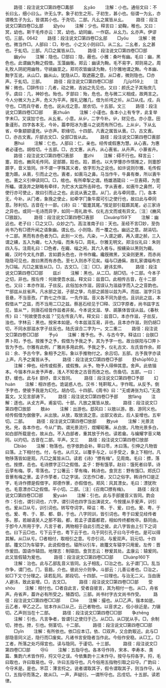 <!-- { "loadSidebar": true } -->
　　路径：段注说文□第四卷□冓部
　　幺yāo
　　注解：小也。通俗文曰：不长曰幺，细小曰么。许无么字。象子初生之形。子初生，甚小也。俗谓一为幺，亦谓晚生子为幺，皆谓其小也。于尧切。二部。凡幺之属皆从幺。
　　路径：段注说文□第四卷□幺部
　　幼yòu
　　注解：少也。释言曰：幼鞠，稚也。又曰：冥，幼也。斯干毛传亦云：冥，幼也。幼同幽，一作窈。从幺力。幺亦声。伊谬切。三部。0642
　　路径：段注说文□第四卷□幺部
　　□yōu
　　注解：微也。微当作□。人部曰：□，眇也。小之又小则曰□。从二幺。二幺者，幺之甚也。于虬切。三部。凡□之属皆从□。
　　路径：段注说文□第四卷□□部
　　幽yōu
　　注解：隐也。□部曰：隐，蔽也。小雅：桑叶有幽。毛曰：幽，黑色也。此谓幽为黝之假借。玉藻幽衡。郑云：幽读为黝。毛不易字，郑则易之。周礼牧人阴祀用幽牲，守祧幽垩之。郑司农皆幽读为黝，引尔雅地谓之黝。今本幽、黝字互讹。从山□，幽从山，犹隐从□，取遮蔽之意。从□者，微则隐也。□亦声。于虬切。三部。
　　路径：段注说文□第四卷□□部
　　几jīp159上
　　注解：微也。□辞传曰：几者，动之微，吉凶之先见也。又曰：颜氏之子其殆庶几乎。虞曰：几，神妙也。殆也。歹部曰：殆，危也。危与微二义相成，故两言之。今人分微义为上声，危义为平声。按礼记雕几，借为圻堮之圻。从□从戍。戍，兵守也。□而兵守者，危也。说从戍之意。居衣切。十五部。文三
　　路径：段注说文□第四卷□□部
　　叀zhuān
　　注解：小谨也。各本小上有专字，此复举字未□。又误加寸也。从幺省。小意。从屮，二字今补。屮，财见也。亦小意。田象谨形。四字各本无，今补。葢李阳冰为墨斗之说而有所□也。上从屮，下从幺省，中象颛颛谨皃。屮亦声。职缘切。十四部。凡叀之属皆从叀。□，古文叀。□，亦古文叀。斤部古文□、殳部□皆从此。
　　路径：段注说文□第四卷□叀部
　　惠huì
　　注解：仁也。人部曰：仁，亲也。经传或假惠为慧。从心叀。为惠者必谨也。胡桂切。十五部。□，古文惠，从卉。从心叀省。从卉声。小篆省卉。
　　路径：段注说文□第四卷□叀部
　　疐zhì
　　注解：碍不行也。释言云：疐，跲也。豳风毛传同。足部踬，跲也。跲，踬也。以大学懥亦作懫推之，则疐卽踬字，音义皆同。许不谓一字殊其义者，依字形为之说也。如许说则尔雅、毛传假疐为踬。从叀，引而止之也。叀者，如叀马之鼻。马当作牛，牛鼻有桊，所以叀牛也。叀之义引伸读同□。□，绾也。有所牵掣之谓。杨雄酒箴曰：一旦叀碍，为瓽所轠。谓汲井之缾略有牵绊，为贮水大盆所击碎也。字从叀者，如叀牛之鼻然，可使行亦可使止，故曰引而止之也。此说从叀之意。从冂，此与牵同意。冂，各本无，今补。从冂者，象挽之使止，如牵字冂象牛縻可引之使行也，故曰此与牵同意。陟利切。古音在十一部。《诗》曰：“载疐其尾。”按足部引载踬其尾，必三家诗之异也。或同一毛诗而异字，如同一周礼故书、仪礼古文而或有异文。〖注〗《豳风□狼跋》。
　　路径：段注说文□第四卷□叀部
　　□xuánp159下
　　注解：幽远也。老子曰：□之又□，众妙之门。高注淮南子曰：天也。圣经不言□妙，至伪尚书乃有□德升闻之语象幽。谓幺也。小则隐。而亠覆之也。幽远之意。胡涓切。十二部。黑而有赤色者为□。此别一义也。凡染，一入谓之縓，再入谓之赪，三入谓之纁，五入为緅，七入为缁，而朱与□，周礼、尔雅无明文。郑注仪礼曰：朱则四入与。注周礼曰：□色者，在緅、缁之闲，其六入者与。按纁染以黑则为緅。緅，汉时今文礼作爵，言如爵头色也，许书作纔。纔旣微黑，又染则更黑，而赤尚隐隐可见也，故曰黑而有赤色。至七入则赤不见矣。缁与□通偁，故礼家谓缁布衣为□端。凡□之属皆从□。□，古文□。〖注〗□□，避讳玄烨。
　　路径：段注说文□第四卷□□部
　　兹zī
　　注解：黑也。从二□。胡□切。十二部。今本子之切，非也。按左传：何故使吾水兹。释文曰：兹音□。此相传古音，在十二部也。又曰：本亦作滋，子丝反。此俗加水作滋，因误认为滋益字而入之之音韵也。艹部兹从丝省声。凡水部之滋，子部之孳，鸟部之鹚皆以兹为声。而兹、滋字只当音悬，不当音孜。广韵七之作滋，一先作滋。音义各不同为是也。且训此之兹，本假借从艹之兹，而不当用二□之兹。蔡邕石经见于□释、汉□字原者，尚书兹字五见，皆从艹，则唐石经皆作兹者非矣。今本说文滋、孳、鹚篆体皆误从兹。《春秋传》曰：“何故使吾水兹？”见左传哀八年。释文曰：兹音□，本亦作滋，子丝反，浊也。字林云：黑也。按宋本如是。今本兹滋互易，非也。且本亦作滋，则仍胡□切，不同水部滋水字子丝反也。陆氏误合二字为一。文二重二
　　路径：段注说文□第四卷□□部
　　予yǔ
　　注解：推予也。予、与古今字。释诂曰：台朕□畀卜阳，予也。按推予之予，假借为予我之予，其为予字一也。故台朕阳与□畀卜皆为予也。尔雅有此例，广雅尚多用此例。予我之予，仪礼古文、左氏皆作余。郑曰：余、予古今字。象相予之形。象以手推物付之。余吕切。五部。古予我字亦读上声。凡予之属皆从予。
　　路径：段注说文□第四卷□予部
　　舒shūp160上
　　注解：伸也。经传或假荼，或假豫。从予。物予人得伸其意。舍声。此依锴本。今锴本作从舍予声者，浅人不知舍之古音而改之也。伤鱼切。五部。一曰：舒，缓也。此与纟部纾，音义皆同。
　　路径：段注说文□第四卷□予部
　　幻huàn
　　注解：相诈惑也。诡诞惑人也。汉书：牦靬眩人。字作眩。从反予。倒予字也，使彼予我是为幻化。胡办切。十四部。《周书》曰：“无或诪张为幻。”无逸篇文。又见言部诪下。
　　路径：段注说文□第四卷□予部
　　放fànɡ
　　注解：逐也。从攴方声。甫妄切。十部。凡放之属皆从放。
　　路径：段注说文□第四卷□放部
　　敖áo
　　注解：出游也。邶风曰：以敖以游。敖、游同义也。经传假借为倨傲字。从出放。从放，取放浪之意。出部又收此，后人妄增也。五牢切。二部。
　　路径：段注说文□第四卷□放部
　　敫yuè
　　注解：光景流皃。皃，各本作也，今从广韵。谓光景流行，煜耀昭箸。从白放。凡物光景多白，如白部所载是也，故从白。不入白部者，重其放于外也。读若龠。与爚耀字音义略同。以灼切。古音在二部。平声。文三
　　路径：段注说文□第四卷□放部
　　□biào
　　注解：物落也。也字依韵会补。草曰苓，木曰落。引伸之凡物皆曰落。上下相付也。付，与也。从爪又。以覆手与之，以手受之，象上下相付。凡物陊落皆如是观。凡□之属皆从□。读若《诗》“摽有梅”。见周南。毛曰：摽，落也。按摽，击也。毛诗摽字正□之假借。孟子：野有饿莩。赵曰：饿死者曰莩。诗云莩有梅。莩，零落也。丁公箸云：莩有梅，韩诗也。食货志：野有饿□。郑氏□音蔈有梅之蔈。孟子作莩者，□之字误。汉志作□者，又□之俗字。韩诗作□是正字，毛诗作摽是假借字。郑德作蔈，亦假借也。郑风：风其漂女。毛曰：漂犹吹也。毛意漂亦□之假借。平小切。二部。〖注〗《召南□摽有梅》。
　　路径：段注说文□第四卷□□部
　　爰yuán
　　注解：引也。此与手部援音义皆同。韵会作：引也，谓引词也，六字。谓引词也四字当出演说文。今按援从手爰声，训引也。爰从□从亏，训引词也。转写夺词字。释诂：粤、于、爰，曰也。爰、粤，于也。爰、粤、于、那、都、繇，于也。八字同训，皆引词也。粤于曰爰见经传者多。那，若越语吴人之那不榖。都，若孟子谟葢都君，相如传终都攸卒。繇同由。于卽今人所用于字。凡言于者，两物相于自此引而之彼。此八字皆由上引下之词也。曰下云□也，亏下云于也，粤下云于也，乌于同引孔子曰乌于呼也。是可以得其解。从□从亏。□者相付，取相引之意。亏亦引词，与爰双声。羽元切。十四部。籒文□为车辕字。此说假借也。辕所以引车，故籒文车辕字只用爰。左传：晋作爰田。国语作辕田。地理志：制辕田。食货志云：秽爰其处。孟康云：辕爰同。此又皆假辕为爰也。
　　路径：段注说文□第四卷□□部
　　□luànp160下
　　注解：治也。此与乙部乱音义皆同。幺子相乱，□治之也。幺子谓冂□。乱当作争，谓冂也。冂，音扃，介也。彼此分介则争。斗部云：儿善讼者也。□治之，如□下又寸分理之。读若乱同。郞段切。十四部。一曰理也。与治无二义。当由唐人避讳，致此妄增。□，古文□。
　　路径：段注说文□第四卷□□部
　　受shòu
　　注解：相付也。□者自此言，受者自彼言，其为相付一也。从□，舟省声。舟省声，葢许必有所受之。殖酉切。三部。尚书纣字古文尚书作受。
　　路径：段注说文□第四卷□□部
　　□liè
　　注解：撮也。从□乙声。锴本如是。云乙者，甲乙之乙。铉本作从□从己，云己者物也。以音求之，佀小徐近是。力辍切。乙声则当在十二部。
　　路径：段注说文□第四卷□□部
　　争zhēnɡ
　　注解：引也。凡言争者，皆谓引之使归于己。从□□。从□犹从手。□，余制切，抴也。抴，引也。侧茎切。十二部。
　　路径：段注说文□第四卷□□部
　　□yǐn
　　注解：有所依也。依□应本订。依、□双声，又合韵冣近。此与□部隐音同义近，隐行而□废矣。凡诸书言安隐者当作此。今俗作安稳。从□工。□工者，所落之处巧得宜也。读与隐同。于谨切。十三部。
　　路径：段注说文□第四卷□□部
　　寽lǜ
　　注解：五指寽也。各本寽作持，宋本、李寿本、类篇、集韵六术皆作捋，捋又寽之误。今依集韵十三末作寽。按寽与捋各字。捋，毛曰取也，许曰取易也。寽，许曰五指寽也。凡今俗用五指物引取之曰寽。广韵曰：今寽禾是。是也。芣苡：薄言捋之。说者谓取其子，假令谓取其子，则当作寽。从□，五指寽而落之，故从□。一声，声疑衍。一谓所寽也。吕戌切。十五部。读若律。
